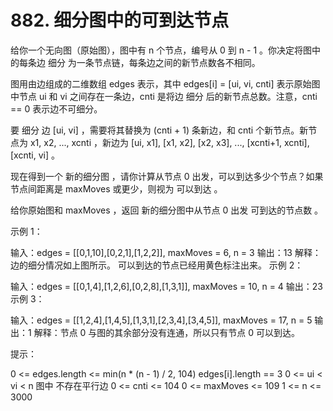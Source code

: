# 882. 细分图中的可到达节点

给你一个无向图（原始图），图中有 n 个节点，编号从 0 到 n - 1 。你决定将图中的每条边 细分 为一条节点链，每条边之间的新节点数各不相同。

图用由边组成的二维数组 edges 表示，其中 edges[i] = [ui, vi, cnti] 表示原始图中节点 ui 和 vi 之间存在一条边，cnti 是将边 细分 后的新节点总数。注意，cnti == 0 表示边不可细分。

要 细分 边 [ui, vi] ，需要将其替换为 (cnti + 1) 条新边，和 cnti 个新节点。新节点为 x1, x2, ..., xcnti ，新边为 [ui, x1], [x1, x2], [x2, x3], ..., [xcnti+1, xcnti], [xcnti, vi] 。

现在得到一个 新的细分图 ，请你计算从节点 0 出发，可以到达多少个节点？如果节点间距离是 maxMoves 或更少，则视为 可以到达 。

给你原始图和 maxMoves ，返回 新的细分图中从节点 0 出发 可到达的节点数 。

 

示例 1：


输入：edges = [[0,1,10],[0,2,1],[1,2,2]], maxMoves = 6, n = 3
输出：13
解释：边的细分情况如上图所示。
可以到达的节点已经用黄色标注出来。
示例 2：

输入：edges = [[0,1,4],[1,2,6],[0,2,8],[1,3,1]], maxMoves = 10, n = 4
输出：23
示例 3：

输入：edges = [[1,2,4],[1,4,5],[1,3,1],[2,3,4],[3,4,5]], maxMoves = 17, n = 5
输出：1
解释：节点 0 与图的其余部分没有连通，所以只有节点 0 可以到达。
 

提示：

0 <= edges.length <= min(n * (n - 1) / 2, 104)
edges[i].length == 3
0 <= ui < vi < n
图中 不存在平行边
0 <= cnti <= 104
0 <= maxMoves <= 109
1 <= n <= 3000